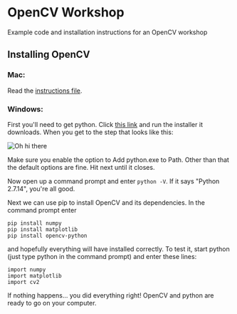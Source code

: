 # OpenCV Workshop
Example code and installation instructions for an OpenCV workshop

## Installing OpenCV

### Mac:

Read the [instructions file](https://github.com/ut-ras/opencv_workshop/blob/master/macos_installation_instructions).

### Windows:

First you'll need to get python. Click [this link](https://www.python.org/ftp/python/2.7.14/python-2.7.14.msi) and run the installer it downloads. When you get to the step that looks like this:

![Oh hi there](https://i.imgur.com/TdE9t9M.png)

Make sure you enable the option to Add python.exe to Path. Other than that the default options are fine. Hit next until it closes.

Now open up a command prompt and enter `python -V`. If it says "Python 2.7.14", you're all good.

Next we can use pip to install OpenCV and its dependencies. In the command prompt enter
```
pip install numpy
pip install matplotlib
pip install opencv-python
```
and hopefully everything will have installed correctly. To test it, start python (just type python in the command prompt) and enter these lines:
```
import numpy
import matplotlib
import cv2
```
If nothing happens... you did everything right! OpenCV and python are ready to go on your computer.
